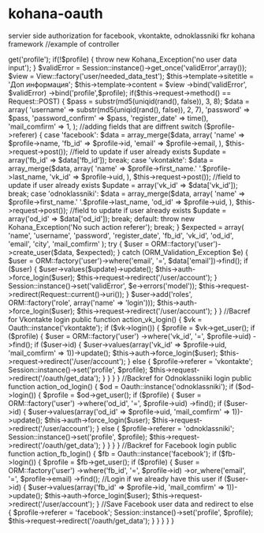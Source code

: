 kohana-oauth
============

servier side authorization for facebook, vkontakte, odnoklassniki fkr kohana framework
//example of controller
<?php

defined('SYSPATH') or die('No direct script access.');

class Controller_Oauth extends Controller_Common {

  public function action_get_data()
  {
    $profile = Session::instance()->get('profile');
    if(!$profile)
    {
      throw new Kohana_Exception('no user data input');
    }
    $validError = Session::instance()->get_once('validError',array());
    $view    = View::factory('user/needed_data_test');
    $this->template->sitetitle = 'Доп информация';
    $this->template->content = $view
      ->bind('validError', $validError)
      ->bind('profile',$profile);
    if($this->request->method() == Request::POST)
    {
      $pass = substr(md5(uniqid(rand(), false)), 3, 8);
      $data = array(
          'username'         => substr(md5(uniqid(rand(), false)), 2, 7),
          'password'         => $pass,
          'password_confirm' => $pass,
          'register_date'    => time(),
          'mail_comfirm'     => 1,
      );
      //adding fields that are diffrent
      switch ($profile->referer)
      {
        case 'facebook':
          $data = array_merge($data, array(
              'name'  => $profile->name,
              'fb_id' => $profile->id,
              'email' => $profile->email,
            ), $this->request->post());
          //field to update if user already exists
          $update = array('fb_id' => $data['fb_id']);
          break;
        case 'vkontakte':
          $data   = array_merge($data, array(
              'name'  => $profile->first_name.' '.$profile->last_name,
              'vk_id' => $profile->uid,
            ), $this->request->post());
          //field to update if user already exists
          $update = array('vk_id' => $data['vk_id']);
          break;
        case 'odnoklassniki':
          $data   = array_merge($data, array(
              'name'  => $profile->first_name.' '.$profile->last_name,
              'od_id' => $profile->uid,
            ), $this->request->post());
          //field to update if user already exists
          $update = array('od_id' => $data['od_id']);
          break;
        default:
          throw new Kohana_Exception('No such action referer');
          break;
      }

      $expected          = array(
          'name',
          'username',
          'password',
          'register_date',
          'fb_id',
          'vk_id',
          'od_id',
          'email',
          'city',
          'mail_comfirm'
      );
      try
      {
        $user = ORM::factory('user')->create_user($data, $expected);
      }
      catch (ORM_Validation_Exception $e)
      {
        $user = ORM::factory('user')->where('email', '=', $data['email'])->find();
        if ($user)
        {
          $user->values($update)->update();
          $this->auth->force_login($user);
          $this->request->redirect('/user/account');
        }
        Session::instance()->set('validError', $e->errors('model'));
        $this->request->redirect(Request::current()->uri());
      }
      $user->add('roles', ORM::factory('role', array('name' => 'login')));
      $this->auth->force_login($user);
      $this->request->redirect('/user/account');
    }

  }
  //Bacref for Vkontakte login
  public function action_vk_login()
  {
    $vk = Oauth::instance('vkontakte');
    if ($vk->login())
    {
      $profile = $vk->get_user();
      if ($profile)
      {
        $user = ORM::factory('user')
          ->where('vk_id', '=', $profile->uid)
          ->find();
        if ($user->id)
        {
          $user->values(array('vk_id'        => $profile->uid, 'mail_comfirm' => 1))->update();
          $this->auth->force_login($user);
          $this->request->redirect('/user/account');
        }
        else
        {
          $profile->referer = 'vkontakte';
          Session::instance()->set('profile', $profile);
          $this->request->redirect('/oauth/get_data');
        }
      }
    }

  }
  //Backref for Odnoklassniiki login
  public function action_od_login()
  {
    $od = Oauth::instance('odnoklassniki');
    if ($od->login())
    {
      $profile = $od->get_user();
      if ($profile)
      {
        $user = ORM::factory('user')
          ->where('od_id', '=', $profile->uid)
          ->find();
        if ($user->id)
        {
          $user->values(array('od_id'        => $profile->uid, 'mail_comfirm' => 1))->update();
          $this->auth->force_login($user);
          $this->request->redirect('/user/account');
        }
        else
        {
          $profile->referer = 'odnoklassniki';
          Session::instance()->set('profile', $profile);
          $this->request->redirect('/oauth/get_data');
        }
      }
    }

  }
//Backref for Facebook login
  public function action_fb_login()
  {
    $fb = Oauth::instance('facebook');
    if ($fb->login())
    {
      $profile = $fb->get_user();
      if ($profile)
      {
        $user = ORM::factory('user')
          ->where('fb_id', '=', $profile->id)
          ->or_where('email', '=', $profile->email)
          ->find();
        //Login if we already have this user
        if ($user->id)
        {
          $user->values(array('fb_id'        => $profile->id, 'mail_comfirm' => 1))->update();
          $this->auth->force_login($user);
          $this->request->redirect('/user/account');
        }
        //Save Facebook user data and redirect to
        else
        {
          $profile->referer = 'facebook';
          Session::instance()->set('profile', $profile);
          $this->request->redirect('/oauth/get_data');
        }


      }
    }

  }

}